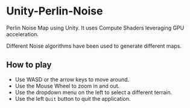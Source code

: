 # Unity-Perlin-Noise
Perlin Noise Map using Unity. It uses Compute Shaders leveraging GPU acceleration. 

Different Noise algorithms have been used to generate different maps.

## How to play
 - Use WASD or the arrow keys to move around.
 - Use the Mouse Wheel to zoom in and out.
 - Use the dropdown menu on the left to select a different terrain.
 - Use the left `Quit` button to quit the application.
